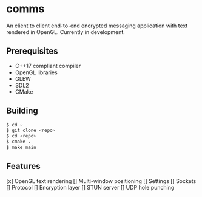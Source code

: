 # comms

An client to client end-to-end encrypted messaging application with text rendered in OpenGL. Currently in development.

## Prerequisites

- C++17 compliant compiler
- OpenGL libraries
- GLEW
- SDL2
- CMake

## Building


``` bash
$ cd ~
$ git clone <repo>
$ cd <repo>
$ cmake .
$ make main
```

## Features

[x] OpenGL text rendering
[] Multi-window positioning
[] Settings
[] Sockets
[] Protocol
[] Encryption layer
[] STUN server
[] UDP hole punching
